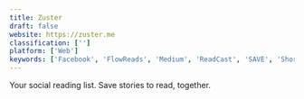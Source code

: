 ```yaml
---
title: Zuster
draft: false 
website: https://zuster.me
classification: ['']
platform: ['Web']
keywords: ['Facebook', 'FlowReads', 'Medium', 'ReadCast', 'SAVE', 'Short', 'This', 'fwrdto.me', 'lumio']
---
```

Your social reading list. Save stories to read, together.
